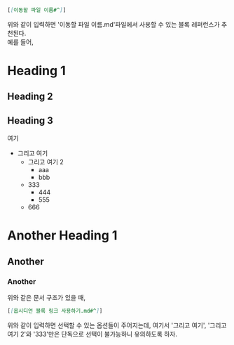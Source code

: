 ```md
[[이동할 파일 이름#^]]
```
위와 같이 입력하면 '이동할 파일 이름.md'파일에서 사용할 수 있는 블록 레퍼런스가 추천된다.  
예를 들어,
# Heading 1
## Heading 2
## Heading 3
여기
- 그리고 여기
	- 그리고 여기 2
		- aaa
		- bbb
	- 333
		- 444
		- 555
	- 666
# Another Heading 1
## Another
### Another

위와 같은 문서 구조가 있을 때,
```md
[[옵시디언 블록 링크 사용하기.md#^]]
```
위와 같이 입력하면 선택할 수 있는 옵션들이 주어지는데, 여기서 '그리고 여기', '그리고 여기 2'와 '333'만은 단독으로 선택이 불가능하니 유의하도록 하자.